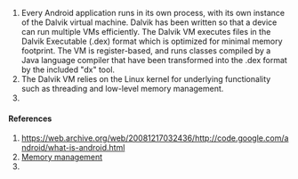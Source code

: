 1. Every Android application runs in its own process, with its own instance of the Dalvik virtual machine. Dalvik has been written so that a device can run multiple VMs efficiently. The Dalvik VM executes files in the Dalvik Executable (.dex) format which is optimized for minimal memory footprint. The VM is register-based, and runs classes compiled by a Java language compiler that have been transformed into the .dex format by the included "dx" tool.
2. The Dalvik VM relies on the Linux kernel for underlying functionality such as threading and low-level memory management.
3. 

#### References
   1. https://web.archive.org/web/20081217032436/http://code.google.com/android/what-is-android.html
   1. [Memory management](https://developer.android.com/topic/performance/memory-overview)
   2. 
